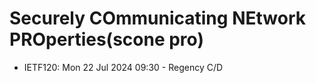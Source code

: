 # Securely COmmunicating NEtwork PROperties(scone pro)
* <IETFschedule>IETF120: Mon 22 Jul 2024 09:30 - Regency C/D</IETFschedule>

